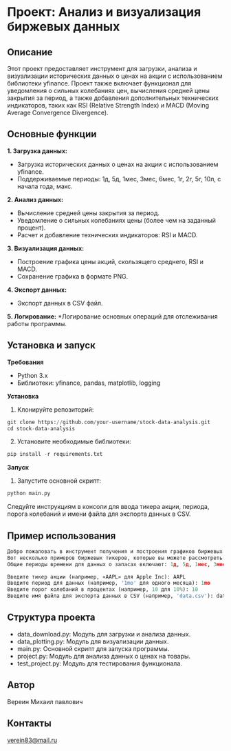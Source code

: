 # Проект: Анализ и визуализация биржевых данных
## Описание
Этот проект предоставляет инструмент для загрузки, анализа и визуализации исторических данных о ценах на акции с использованием библиотеки yfinance. Проект также 
включает функционал для уведомления о сильных колебаниях цен, вычисления средней цены закрытия за период, а также добавления дополнительных технических индикаторов, 
таких как RSI (Relative Strength Index) и MACD (Moving Average Convergence Divergence).

## Основные функции

__1. Загрузка данных:__
  * Загрузка исторических данных о ценах на акции с использованием yfinance.
  * Поддерживаемые периоды: 1д, 5д, 1мес, 3мес, 6мес, 1г, 2г, 5г, 10л, с начала года, макс.

__2. Анализ данных:__
  * Вычисление средней цены закрытия за период.
  * Уведомление о сильных колебаниях цены (более чем на заданный процент).
  * Расчет и добавление технических индикаторов: RSI и MACD.

__3. Визуализация данных:__
  * Построение графика цены акций, скользящего среднего, RSI и MACD.
  * Сохранение графика в формате PNG.

__4. Экспорт данных:__
  * Экспорт данных в CSV файл.

__5. Логирование:__
  *Логирование основных операций для отслеживания работы программы.

## Установка и запуск
__Требования__
  * Python 3.x
  * Библиотеки: yfinance, pandas, matplotlib, logging

__Установка__
  1. Клонируйте репозиторий:

```python
git clone https://github.com/your-username/stock-data-analysis.git
cd stock-data-analysis
```
  2. Установите необходимые библиотеки:

```python
pip install -r requirements.txt
```

__Запуск__
  1. Запустите основной скрипт:
```python
python main.py
```

Следуйте инструкциям в консоли для ввода тикера акции, периода, порога колебаний и имени файла для экспорта данных в CSV.

## Пример использования
```python
Добро пожаловать в инструмент получения и построения графиков биржевых данных.
Вот несколько примеров биржевых тикеров, которые вы можете рассмотреть: AAPL (Apple Inc), GOOGL (Alphabet Inc), MSFT (Microsoft Corporation), AMZN (Amazon.com Inc), TSLA (Tesla Inc).
Общие периоды времени для данных о запасах включают: 1д, 5д, 1мес, 3мес, 6мес, 1г, 2г, 5г, 10л, с начала года, макс.

Введите тикер акции (например, «AAPL» для Apple Inc): AAPL
Введите период для данных (например, '1mo' для одного месяца): 1mo
Введите порог колебаний в процентах (например, 10 для 10%): 10
Введите имя файла для экспорта данных в CSV (например, 'data.csv'): data.csv
```
## Структура проекта
  * data_download.py: Модуль для загрузки и анализа данных.
  * data_plotting.py: Модуль для визуализации данных.
  * main.py: Основной скрипт для запуска программы.
  * project.py: Модуль для анализа данных о ценах на товары.
  * test_project.py: Модуль для тестирования функционала.

## Автор
Вереин Михаил павлович

## Контакты
verein83@mail.ru
